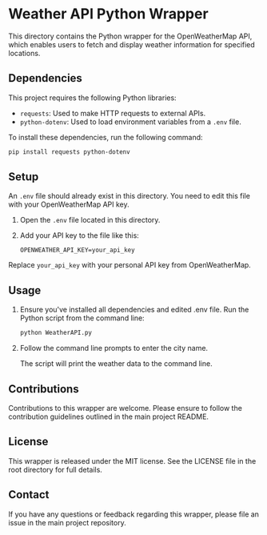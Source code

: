 # Weather API Python Wrapper

This directory contains the Python wrapper for the OpenWeatherMap API, which enables users to fetch and display weather information for specified locations.


## Dependencies

This project requires the following Python libraries:

- `requests`: Used to make HTTP requests to external APIs.
- `python-dotenv`: Used to load environment variables from a `.env` file.

To install these dependencies, run the following command:

```bash
pip install requests python-dotenv
```

## Setup

An `.env` file should already exist in this directory. You need to edit this file with your OpenWeatherMap API key.

1. Open the `.env` file located in this directory.
2. Add your API key to the file like this:

   ```env
   OPENWEATHER_API_KEY=your_api_key
   ```
Replace `your_api_key` with your personal API key from OpenWeatherMap.


## Usage

1. Ensure you've installed all dependencies and edited .env file. Run the Python script from the command line:
    ```bash
    python WeatherAPI.py
    ```

2. Follow the command line prompts to enter the city name.

    The script will print the weather data to the command line.


## Contributions

Contributions to this wrapper are welcome. Please ensure to follow the contribution guidelines outlined in the main project README.

## License

This wrapper is released under the MIT license. See the LICENSE file in the root directory for full details.

## Contact

If you have any questions or feedback regarding this wrapper, please file an issue in the main project repository.


